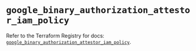 # `google_binary_authorization_attestor_iam_policy`

Refer to the Terraform Registry for docs: [`google_binary_authorization_attestor_iam_policy`](https://registry.terraform.io/providers/hashicorp/google-beta/6.11.0/docs/resources/google_binary_authorization_attestor_iam_policy).
